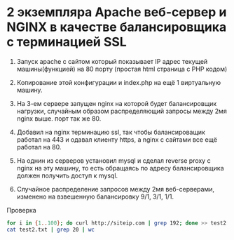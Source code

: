 # 2 экземпляра Apache веб-сервер и NGINX в качестве балансировщика с терминацией SSL

1. Запуск apache с сайтом который показывает IP адрес текущей машины(функцией) на 80 порту (простая html страница с PHP кодом)

2. Копирование этой конфигурации и index.php на ещё 1 виртуальную машину.

3. На 3-ем сервере запущен nginx на которой будет балансировщик нагрузки, случайным образом распределяющий запросы между 2мя nginx выше. порт так же 80.

4. Добавил на nginx терминацию ssl, так чтобы балансироващик работал на 443 и одавал клиенту https, а nginx с сайтами все ещё работал на 80.
   
5. На однин из серверов установил mysql и сделал reverse proxy с nginx на эту машину, то есть обращаясь по адресу балансировщика должен получить доступ к mysql.

6. Cлучайное распределение запросов между 2мя веб-серверами, изменено на взвешенную балансировку 9/1, 3/1, 1/1.

Проверка 
```bash
for i in {1..100}; do curl http://siteip.com | grep 192; done >> test2.txt
cat test2.txt | grep 20 | wc
```
